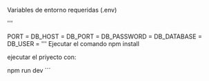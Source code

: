 Variables de entorno requeridas (.env)

'''

PORT =
DB_HOST =
DB_PORT =
DB_PASSWORD = 
DB_DATABASE =
DB_USER =
'''
Ejecutar el comando
npm install

ejecutar el priyecto con:

npm run dev
´´´